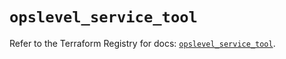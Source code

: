 # `opslevel_service_tool`

Refer to the Terraform Registry for docs: [`opslevel_service_tool`](https://registry.terraform.io/providers/opslevel/opslevel/1.6.3/docs/resources/service_tool).
